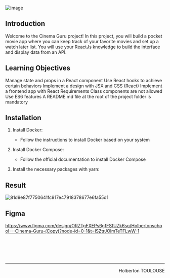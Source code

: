 ![image](https://github.com/TessierV/holbertonschool-cinema-guru/assets/113889290/304bef1f-f6cd-4d1d-85d6-d850b604326d)

## Introduction
Welcome to the Cinema Guru project! In this project, you will build a pocket movie app where you can keep track of your favorite movies and set up a watch later list. You will use your ReactJs knowledge to build the interface and display data from an API.

## Learning Objectives
Manage state and props in a React component
Use React hooks to achieve certain behaviors
Implement a design with JSX and CSS (React)
Implement a frontend app with React
Requirements
Class components are not allowed
Use ES6 features
A README.md file at the root of the project folder is mandatory

## Installation

1. Install Docker:
   - Follow the instructions to install Docker based on your system

2. Install Docker Compose:
   - Follow the official documentation to install Docker Compose

3. Install the necessary packages with yarn:

## Result
![81d9e87f7750641fc917e47918378677e6fa55d1](https://github.com/TessierV/holbertonschool-cinema-guru/assets/113889290/007dbe56-5851-4f05-a523-9170c022e710)


## Figma
https://www.figma.com/design/ORZTgFXEPs6gfFSfUZk6so/Holbertonschool---Cinema-Guru-(Copy)?node-id=0-1&t=lSZtrJOlmTeTFLwW-1

<br><br>

<br/><hr>
<p align="right">Holberton TOULOUSE</p>
